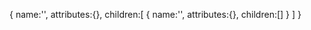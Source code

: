 {
    name:'',
    attributes:{},
    children:[
        {
            name:'',
            attributes:{},
            children:[]
        }
    ]
}